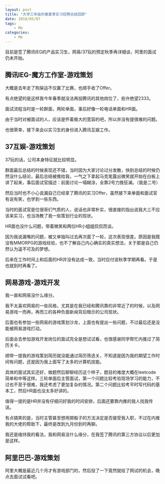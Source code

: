 ```yaml
---
layout: post
title: "大学三年级的春夏季实习招聘总结回顾"
date: 2018/05/07
tags:
    - Me
categories:
    - Me
---
```


目前是签了腾讯IEG的产品实习生，网易/37玩的预定秋季再详细谈，阿里的面试仍未开始。

<!-- 
# 大学三年级的春夏季招聘总结回顾

`jskyzero` `2018/05/07` -->

## 腾讯IEG-魔方工作室-游戏策划

大概是去年走了狗屎运不仅赢了比赛，也顺手收了Offer。

有点绝望的是这样我今年春季就没法再投腾讯的其他岗位了，些许绝望2333。

面试流程当时是一轮群面，两轮单面，事后好像一轮电话单面和HR面。

由于当时对被面试的人，应该是怀着极大的宽容的吧，所以并没有提很难的问题。

也很荣幸，接下来会以实习生的身份进入腾讯互娱工作。

## 37互娱-游戏策划

37玩的话，公司本身特征就比较明显。

群面最后总结的时候表现还不错，当时因为大家讨论过分发散，快到总结的时候仍然没什么结论，最后总结被推给我，一气之下拿起马克笔露出微笑就开始在白板上讲了起来，事后面试官描述：前面讨论一塌糊涂，全靠2号力挽狂澜。（我是二号）

然后当时也不小心说漏自己已经拿了腾讯的实习Offer，虽然接下来单面和面试官有说有笑，也学到一些东西。

当时的面试官是位很哥们气质的人，说话也非常朴实，很直接的指出说我大三不应该来实习，也当场教了我一些策划行业的现状。

HR面也没什么问题，带着微笑和两位HR小姐姐侃侃而谈。

因为我说漏嘴的问题，被又单独叫过去再次面了一轮，这次表现很差。原因是我既没有MMORPG的游戏经验，也不了解自己内心确实的真实想法，关于那是自己仍然认为遥不可及的梦想。

后来在工作时间上和后面的HR并没有达成一致，当时应付说秋季学期再看。于是也就到时再看了。

## 网易游戏-游戏开发

我一直和网易没什么缘分。

我不太喜欢网易的一些风格，尤其是在我已经和腾讯靠的非常近了的时候，以及网易游戏一而再，再而三的各种负面新闻背后暗示的公司现状。

后面也有参加一些网易的游戏策划沙龙，上面也有提出一些问题，不过最后还是没能被网易游戏打动。

后面会去参加游戏开发岗位的面试完全是想试试看，也很感谢同学帮忙内推过了简历关卡。

顺带一提我的游戏策划简历就没能通过简历筛选关，不知道是因为我的期望工作时间有问题，还是因为我上面写了太多的计算机技能。

具体的面试其实还好，做题然后聊聊经历这个样子，题目的难度大概在leetcode简单和中等这样。三轮单面后主管面试，第一个问题比较考验现场学习的能力，不过也不至于很难，我还考虑了更加复杂的情况。第二个问题比较考平时写代码的基本工，然后HR面也没太多好讲的。

值得一提的是HR并没有仔细问好我的时间安排，后面还要靠内推的我人找我传话。

有点搞笑的是，当时主管甚至想用掷骰子的方法决定是否接受我入职，不过在内推我的大佬的帮助下，最终是改到九月份到时再聊。

我还是维持我的看法，我和网易没什么缘分，在我签了腾讯的第三方协议以后更加是这样。


## 阿里巴巴-游戏策划

阿里大概是最近几个月才有游戏部门的，然后投了一下竟然就给了网试的机会，晚点去面试试看吧。